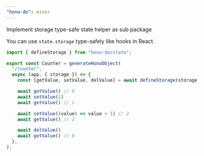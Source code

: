```yaml
---
"hono-do": minor
---
```


Implement storage type-safe state helper as sub package

You can use `state.storage` type-safely like hooks in React.

```ts
import { defineStorage } from "hono-do/state";

export const Counter = generateHonoObject(
  "/counter",
  async (app, { storage }) => {
    const [getValue, setValue, delValue] = await defineStorage(storage, "value", 0);

    await getValue() // 0
    await setValue(1)
    await getValue() // 1

    await setValue((value) => value + 1) // 2
    await getValue() // 2

    await delValue()
    await getValue() // 0
  },
);
```
